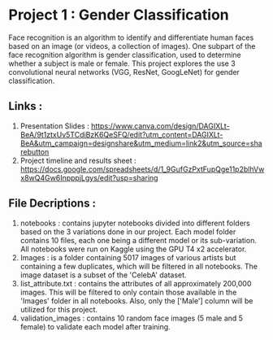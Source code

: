 # Project 1 : Gender Classification
Face recognition is an algorithm to identify and differentiate human faces based on an image (or videos, a collection of images). One subpart of the face recognition algorithm is gender classification, used to determine whether a subject is male or female. This project explores the use 3 convolutional neural networks (VGG, ResNet, GoogLeNet) for gender classification. 

## Links :
1. Presentation Slides : https://www.canva.com/design/DAGIXLt-BeA/9t1ztxUv5TCdiBzK6QeSFQ/edit?utm_content=DAGIXLt-BeA&utm_campaign=designshare&utm_medium=link2&utm_source=sharebutton
2. Project timeline and results sheet : https://docs.google.com/spreadsheets/d/1_9GufGzPxtFupQge11p2blhVwx8wQ4Gw6InpppjLgys/edit?usp=sharing

## File Decriptions :
1. notebooks : contains jupyter notebooks divided into different folders based on the 3 variations done in our project. Each model folder contains 10 files, each one being a different model or its sub-variation. All notebooks were run on Kaggle using the GPU T4 x2 accelerator.
2. Images : is a folder containing 5017 images of various artists but containing a few duplicates, which will be filtered in all notebooks. The image dataset is a subset of the 'CelebA' dataset.
3. list_attribute.txt : contains the attributes of all approximately 200,000 images. This will be filtered to only contain those available in the 'Images' folder in all notebooks. Also, only the ['Male'] column will be utilized for this project. 
4. validation_images : contains 10 random face images (5 male and 5 female) to validate each model after training.
